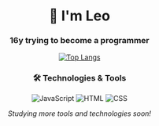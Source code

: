 <div align="center">

# 👋 I'm Leo
### 16y trying to become a programmer

[![Top Langs](https://github-readme-stats.vercel.app/api/top-langs/?username=Leleo1337&layout=compact&theme=radical)](https://github.com/anuraghazra/github-readme-stats)

### 🛠️ Technologies & Tools
![JavaScript](https://img.shields.io/badge/-JavaScript-F7DF1E?style=flat&logo=javascript&logoColor=black)
![HTML](https://img.shields.io/badge/-HTML5-E34F26?style=flat&logo=html5&logoColor=white)
![CSS](https://img.shields.io/badge/-CSS3-1572B6?style=flat&logo=css3&logoColor=white)

*Studying more tools and technologies soon!*
</div>
